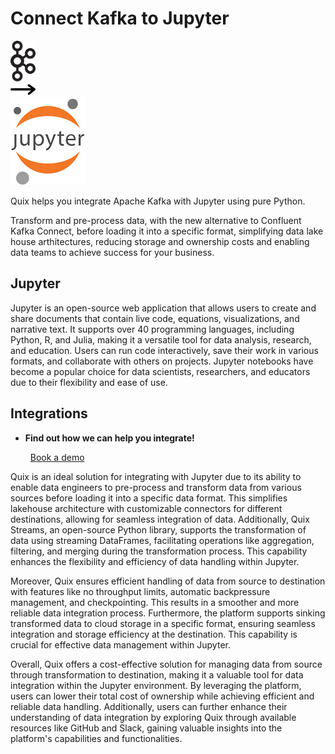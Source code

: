# Connect Kafka to Jupyter

<div class="connect-images cards blog-grid-card" markdown>
<div>
<img src="../images/kafka_logo.png" width="40px" />
</div>
<div>
<img src="../images/arrow.svg" width="40px" />
</div>
<div>
<img src="./images/jupyter_1.jpg" />
</div>
</div>

Quix helps you integrate Apache Kafka with Jupyter using pure Python.

Transform and pre-process data, with the new alternative to Confluent Kafka Connect, before loading it into a specific format, simplifying data lake house arthitectures, reducing storage and ownership costs and enabling data teams to achieve success for your business.

## Jupyter

Jupyter is an open-source web application that allows users to create and share documents that contain live code, equations, visualizations, and narrative text. It supports over 40 programming languages, including Python, R, and Julia, making it a versatile tool for data analysis, research, and education. Users can run code interactively, save their work in various formats, and collaborate with others on projects. Jupyter notebooks have become a popular choice for data scientists, researchers, and educators due to their flexibility and ease of use.

## Integrations

<div class="grid cards" markdown>

- __Find out how we can help you integrate!__

    <a class="md-button md-button--primary" href="https://share.hsforms.com/1iW0TmZzKQMChk0lxd_tGiw4yjw2?__hstc=175542013.2303933fbd746c0ac86d9ccbe9bc9100.1728383268831.1729603416735.1729620918855.31&__hssc=175542013.1.1729620918855&__hsfp=2132701734" target="_blank" style="margin:.5rem;">Book a demo</a>

</div>


Quix is an ideal solution for integrating with Jupyter due to its ability to enable data engineers to pre-process and transform data from various sources before loading it into a specific data format. This simplifies lakehouse architecture with customizable connectors for different destinations, allowing for seamless integration of data. Additionally, Quix Streams, an open-source Python library, supports the transformation of data using streaming DataFrames, facilitating operations like aggregation, filtering, and merging during the transformation process. This capability enhances the flexibility and efficiency of data handling within Jupyter.

Moreover, Quix ensures efficient handling of data from source to destination with features like no throughput limits, automatic backpressure management, and checkpointing. This results in a smoother and more reliable data integration process. Furthermore, the platform supports sinking transformed data to cloud storage in a specific format, ensuring seamless integration and storage efficiency at the destination. This capability is crucial for effective data management within Jupyter.

Overall, Quix offers a cost-effective solution for managing data from source through transformation to destination, making it a valuable tool for data integration within the Jupyter environment. By leveraging the platform, users can lower their total cost of ownership while achieving efficient and reliable data handling. Additionally, users can further enhance their understanding of data integration by exploring Quix through available resources like GitHub and Slack, gaining valuable insights into the platform's capabilities and functionalities.

